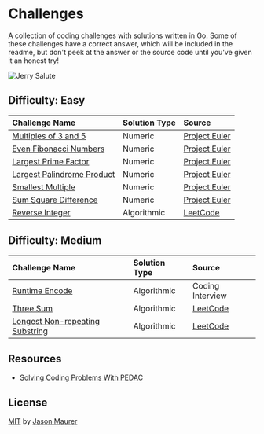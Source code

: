 # Challenges

A collection of coding challenges with solutions written in Go. Some of these challenges have a correct answer, which will be included in the readme, but don't peek at the answer or the source code until you've given it an honest try!

![Jerry Salute](http://i.giphy.com/pCDPxNX3j3XJS.gif)

## Difficulty: Easy

| Challenge Name | Solution Type | Source |
| :------------- | :------------ | :----- |
| [Multiples of 3 and 5](multiples-of-3-and-5) | Numeric | [Project Euler](https://projecteuler.net) |
| [Even Fibonacci Numbers](even-fibonacci-numbers) | Numeric | [Project Euler](https://projecteuler.net) |
| [Largest Prime Factor](largest-prime-factor) | Numeric | [Project Euler](https://projecteuler.net) |
| [Largest Palindrome Product](largest-palindrome-product) | Numeric | [Project Euler](https://projecteuler.net) |
| [Smallest Multiple](smallest-multiple) | Numeric | [Project Euler](https://projecteuler.net) |
| [Sum Square Difference](sum-square-difference) | Numeric | [Project Euler](https://projecteuler.net) |
| [Reverse Integer](reverse-integer) | Algorithmic | [LeetCode](https://leetcode.com) |

## Difficulty: Medium

| Challenge Name | Solution Type | Source |
| :------------- | :------------ | :----- |
| [Runtime Encode](runtime-encode) | Algorithmic | Coding Interview |
| [Three Sum](three-sum) | Algorithmic | [LeetCode](https://leetcode.com) |
| [Longest Non-repeating Substring](longest-nonrepeating-substring) | Algorithmic | [LeetCode](https://leetcode.com) |

## Resources

- [Solving Coding Problems With PEDAC](https://medium.com/launch-school/solving-coding-problems-with-pedac-29141331f93f)

## License

[MIT](license) by [Jason Maurer](https://maur.co)
